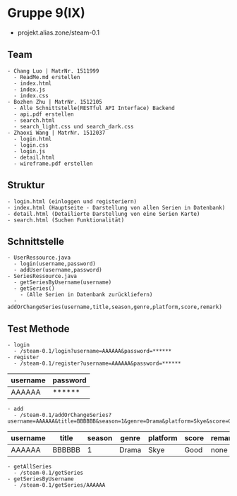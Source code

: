 # Gruppe 9(IX) 
  - projekt.alias.zone/steam-0.1


  ## Team
    - Chang Luo | MatrNr. 1511999
      - ReadMe.md erstellen
      - index.html
      - index.js
      - index.css
    - Bozhen Zhu | MatrNr. 1512105
      - Alle Schnittstelle(RESTful API Interface) Backend
      - api.pdf erstellen
      - search.html
      - search_light.css und search_dark.css
    - Zhaoxi Wang | MatrNr. 1512037
      - login.html
      - login.css
      - login.js
      - detail.html
      - wireframe.pdf erstellen
  
  ## Struktur
    - login.html (einloggen und registeriern)
    - index.html (Hauptseite - Darstellung von allen Serien in Datenbank)
    - detail.html (Detailierte Darstellung von eine Serien Karte)
    - search.html (Suchen Funktionalität)

  ## Schnittstelle
    - UserRessource.java
      - login(username,password)
      - addUser(username,password)
    - SeriesRessource.java
      - getSeriesByUsername(username)
      - getSeries()
        - (Alle Serien in Datenbank zurückliefern)
      - addOrChangeSeries(username,title,season,genre,platform,score,remark)

  ## Test Methode
    - login
      - /steam-0.1/login?username=AAAAAA&password=******
    - register
      - /steam-0.1/register?username=AAAAAA&password=******
|  username   | password  |
|  ----  | ----  |
| AAAAAA  | ****** |
    - add
      - /steam-0.1/addOrChangeSeries?username=AAAAAA&title=BBBBBB&season=1&genre=Drama&platform=Skye&score=Good&remark=none

|  username   | title  | season  | genre  | platform  | score  | remark  |
|  ----  | ----  |  ----  | ----  |  ----  | ----  |  ----  |
| AAAAAA  | BBBBBB | 1  | Drama | Skye  | Good | none  |

    - getAllSeries
      - /steam-0.1/getSeries
    - getSeriesByUsername
      - /steam-0.1/getSeries/AAAAAA